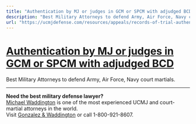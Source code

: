```yaml
---
title: "Authentication by MJ or judges in GCM or SPCM with adjudged BCD"
description: "Best Military Attorneys to defend Army, Air Force, Navy court martials."
url: "https://ucmjdefense.com/resources/appeals/records-of-trial-authentication-service-loss-correction-forwarding-article-54-ucmj-rcm-1104/authentication-by-mj-or-judges-in-gcm-or-spcm-with-adjudged-bcd.html"
---
```


# [Authentication by MJ or judges in GCM or SPCM with adjudged BCD](https://ucmjdefense.com/resources/appeals/records-of-trial-authentication-service-loss-correction-forwarding-article-54-ucmj-rcm-1104/authentication-by-mj-or-judges-in-gcm-or-spcm-with-adjudged-bcd.html)

Best Military Attorneys to defend Army, Air Force, Navy court martials.

---

**Need the best military defense lawyer?**  
[Michael Waddington](https://ucmjdefense.com/attorneys/michael-stewart-waddington-partner.html) is one of the most experienced UCMJ and court-martial attorneys in the world.  
Visit [Gonzalez & Waddington](https://ucmjdefense.com) or call 1-800-921-8607.
